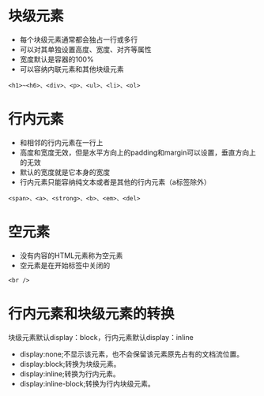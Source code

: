 # 块级元素

- 每个块级元素通常都会独占一行或多行
- 可以对其单独设置高度、宽度、对齐等属性
- 宽度默认是容器的100%
- 可以容纳内联元素和其他块级元素
```
<h1>~<h6>、<div>、<p>、<ul>、<li>、<ol>
```
# 行内元素
- 和相邻的行内元素在一行上
- 高度和宽度无效，但是水平方向上的padding和margin可以设置，垂直方向上的无效
- 默认的宽度就是它本身的宽度
- 行内元素只能容纳纯文本或者是其他的行内元素（a标签除外）
``` 
<span>、<a>、<strong>、<b>、<em>、<del>
```
# 空元素
- 没有内容的HTML元素称为空元素
- 空元素是在开始标签中关闭的
```
<br />
```
# 行内元素和块级元素的转换
块级元素默认display：block，行内元素默认display：inline

- display:none;不显示该元素，也不会保留该元素原先占有的文档流位置。
- display:block;转换为块级元素。
- display:inline;转换为行内元素。
- display:inline-block;转换为行内块级元素。